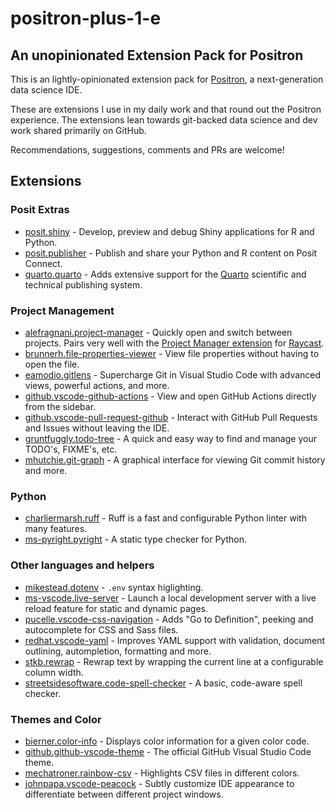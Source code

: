 # positron-plus-1-e

## An unopinionated Extension Pack for Positron

This is an lightly-opinionated extension pack for [Positron](https://github.com/posit-dev/positron), a next-generation data science IDE.

These are extensions I use in my daily work and that round out the Positron experience. The extensions lean towards git-backed data science and dev work shared primarily on GitHub.

Recommendations, suggestions, comments and PRs are welcome!

## Extensions

### Posit Extras

-  [posit.shiny](https://open-vsx.org/extension/posit/shiny) - Develop, preview and debug Shiny applications for R and Python.
-  [posit.publisher](https://open-vsx.org/extension/posit/publisher) - Publish and share your Python and R content on Posit Connect.
-  [quarto.quarto](https://open-vsx.org/extension/quarto/quarto) - Adds extensive support for the [Quarto](https://quarto.org/) scientific and technical publishing system.

### Project Management

-  [alefragnani.project-manager](https://open-vsx.org/extension/alefragnani/project-manager) - Quickly open and switch between projects. Pairs very well with the [Project Manager extension](https://www.raycast.com/MarkusLanger/vscode-project-manager) for [Raycast](https://www.raycast.com/).
-  [brunnerh.file-properties-viewer](https://open-vsx.org/extension/brunnerh/file-properties-viewer) - View file properties without having to open the file.
-  [eamodio.gitlens](https://open-vsx.org/extension/eamodio/gitlens) - Supercharge Git in Visual Studio Code with advanced views, powerful actions, and more.
-  [github.vscode-github-actions](<https://open-vsx.org/extension/github/vscode-github-actions>) - View and open GitHub Actions directly from the sidebar.
-  [github.vscode-pull-request-github](https://open-vsx.org/extension/github/vscode-pull-request-github) - Interact with GitHub Pull Requests and Issues without leaving the IDE.
-  [gruntfuggly.todo-tree](https://open-vsx.org/extension/gruntfuggly/todo-tree) - A quick and easy way to find and manage your TODO's, FIXME's, etc.
-  [mhutchie.git-graph](https://open-vsx.org/extension/mhutchie/git-graph) - A graphical interface for viewing Git commit history and more.

### Python

-  [charliermarsh.ruff](https://open-vsx.org/extension/charliermarsh/ruff) - Ruff is a fast and configurable Python linter with many features.
-  [ms-pyright.pyright](https://open-vsx.org/extension/ms-pyright/pyright) - A static type checker for Python.

### Other languages and helpers

-  [mikestead.dotenv](https://open-vsx.org/extension/mikestead/dotenv) - `.env` syntax higlighting.
-  [ms-vscode.live-server](https://open-vsx.org/extension/ms-vscode/live-server) - Launch a local development server with a live reload feature for static and dynamic pages.
-  [pucelle.vscode-css-navigation](https://open-vsx.org/extension/pucelle/vscode-css-navigation) - Adds "Go to Definition", peeking and autocomplete for CSS and Sass files.
-  [redhat.vscode-yaml](https://open-vsx.org/extension/redhat/vscode-yaml) - Improves YAML support with validation, document outlining, autompletion, formatting and more.
-  [stkb.rewrap](<https://open-vsx.org/extension/stkb/rewrap>) - Rewrap text by wrapping the current line at a configurable column width.
-  [streetsidesoftware.code-spell-checker](https://open-vsx.org/extension/streetsidesoftware/code-spell-checker) - A basic, code-aware spell checker.

### Themes and Color

-  [bierner.color-info](https://open-vsx.org/extension/bierner/color-info) - Displays color information for a given color code.
-  [github.github-vscode-theme](https://open-vsx.org/extension/github/github-vscode-theme) - The official GitHub Visual Studio Code theme.
-  [mechatroner.rainbow-csv](https://open-vsx.org/extension/mechatroner/rainbow-csv) - Highlights CSV files in different colors.
-  [johnpapa.vscode-peacock](https://open-vsx.org/extension/johnpapa/vscode-peacock) - Subtly customize IDE appearance to differentiate between different project windows.
